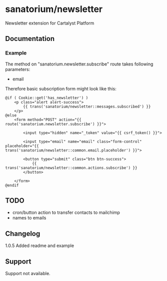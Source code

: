# sanatorium/newsletter

Newsletter extension for Cartalyst Platform

## Documentation

### Example

The method on "sanatorium.newsletter.subscribe" route takes following parameters:

  - email

Therefore basic subscription form might look like this:

    @if ( Cookie::get('has_newsletter') )
        <p class="alert alert-success">
            {{ trans('sanatorium/newsletter::messages.subscribed') }}
        </p>
    @else
        <form method="POST" action="{{ route('sanatorium.newsletter.subscribe') }}">

            <input type="hidden" name="_token" value="{{ csrf_token() }}">

            <input type="email" name="email" class="form-control" placeholder="{{ trans('sanatorium/newsletter::common.email.placeholder') }}">

            <button type="submit" class="btn btn-success">
                {{ trans('sanatorium/newsletter::common.actions.subscribe') }}
            </button>

        </form>
    @endif

## TODO

- cron/button action to transfer contacts to mailchimp
- names to emails

## Changelog

1.0.5 Added readme and example

## Support

Support not available.